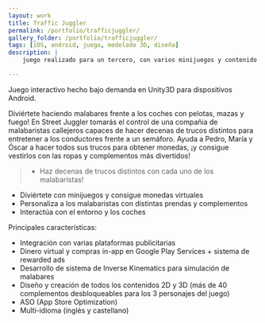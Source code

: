 ```yaml
---
layout: work
title: Traffic Juggler
permalink: /portfolio/trafficjuggler/
gallery_folder: /portfolio/trafficjuggler/
tags: [iOS, android, juego, modelado 3D, diseño]
description: |
    juego realizado para un tercero, con varios minijuegos y contenido desbloqueable (nuevos personajes, skins...). Me encargué de todos los assets 3D y 2D.

---
```


Juego interactivo hecho bajo demanda en Unity3D para dispositivos Android.

Diviértete haciendo malabares frente a los coches con pelotas, mazas y fuego! En Street Juggler tomarás el control de una compañia de malabaristas callejeros capaces de hacer decenas de trucos distintos para entretener a los conductores frente a un semáforo. Ayuda a Pedro, María y Óscar a hacer todos sus trucos para obtener monedas, ¡y consigue vestirlos con las ropas y complementos más divertidos! 

> * Haz decenas de trucos distintos con cada uno de los malabaristas!
 * Diviértete con minijuegos y consigue monedas virtuales
 * Personaliza a los malabaristas con distintas prendas y complementos
 * Interactúa con el entorno y los coches

Principales características: 

* Integración con varias plataformas publicitarias
* Dinero virtual y compras in-app en Google Play Services + sistema de rewarded ads
* Desarrollo de sistema de Inverse Kinematics para simulación de malabares
* Diseño y creación de todos los contenidos 2D y 3D (más de 40 complementos desbloqueables para los 3 personajes del juego)
* ASO (App Store Optimization)
* Multi-idioma (inglés y castellano)